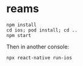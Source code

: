 # reams

```
npm install
cd ios; pod install; cd ..
npm start
```

Then in another console:
```
npx react-native run-ios
```
